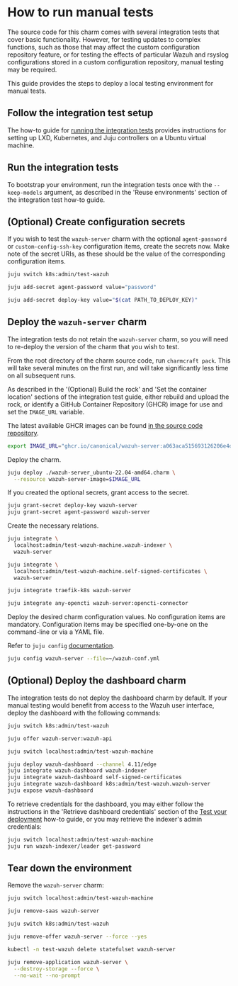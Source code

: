 # How to run manual tests

The source code for this charm comes with several integration tests that cover
basic functionality. However, for testing updates to complex functions, such as
those that may affect the custom configuration repository feature, or for
testing the effects of particular Wazuh and rsyslog configurations stored in a
custom configuration repository, manual testing may be required.

This guide provides the steps to deploy a local testing environment for manual
tests.

## Follow the integration test setup

The how-to guide for
[running the integration tests](./run-the-integration-tests.md) provides
instructions for setting up LXD, Kubernetes, and Juju controllers on a Ubuntu
virtual machine.

## Run the integration tests

To bootstrap your environment, run the integration tests once with the
`--keep-models` argument, as described in the 'Reuse environments' section of
the integration test how-to guide.

<!-- vale Canonical.007-Headings-sentence-case = NO -->
## (Optional) Create configuration secrets
<!-- vale Canonical.007-Headings-sentence-case = YES -->

If you wish to test the `wazuh-server` charm with the optional `agent-password`
or `custom-config-ssh-key` configuration items, create the secrets now. Make
note of the secret URIs, as these should be the value of the corresponding
configuration items.

```bash
juju switch k8s:admin/test-wazuh

juju add-secret agent-password value="password"

juju add-secret deploy-key value="$(cat PATH_TO_DEPLOY_KEY)"
```

## Deploy the `wazuh-server` charm

The integration tests do not retain the `wazuh-server` charm, so you will need
to re-deploy the version of the charm that you wish to test.

From the root directory of the charm source code, run `charmcraft pack`. This
will take several minutes on the first run, and will take significantly less
time on all subsequent runs.

As described in the '(Optional) Build the rock' and 'Set the container location'
sections of the integration test guide, either rebuild and upload the rock, or
identify a GitHub Container Repository (GHCR) image for use and set the
`IMAGE_URL` variable.

The latest available GHCR images can be found
[in the source code repository](https://github.com/canonical/wazuh-server-operator/pkgs/container/wazuh-server).

```bash
export IMAGE_URL="ghcr.io/canonical/wazuh-server:a063aca515693126206e4dfa6ba6eba4bac43698-_1.0_amd64"
```

Deploy the charm.

```bash
juju deploy ./wazuh-server_ubuntu-22.04-amd64.charm \
  --resource wazuh-server-image=$IMAGE_URL
```

If you created the optional secrets, grant access to the secret.

```bash
juju grant-secret deploy-key wazuh-server
juju grant-secret agent-password wazuh-server
```

Create the necessary relations.

```bash
juju integrate \
  localhost:admin/test-wazuh-machine.wazuh-indexer \
  wazuh-server

juju integrate \
  localhost:admin/test-wazuh-machine.self-signed-certificates \
  wazuh-server

juju integrate traefik-k8s wazuh-server

juju integrate any-opencti wazuh-server:opencti-connector
```

Deploy the desired charm configuration values. No configuration items are
mandatory. Configuration items may be specified one-by-one on the command-line
or via a YAML file.

Refer to `juju config`
[documentation](https://documentation.ubuntu.com/juju/3.6/reference/juju-cli/list-of-juju-cli-commands/config/).

```bash
juju config wazuh-server --file=~/wazuh-conf.yml
```

## (Optional) Deploy the dashboard charm

The integration tests do not deploy the dashboard charm by default. If your
manual testing would benefit from access to the Wazuh user interface, deploy the
dashboard with the following commands:

```bash
juju switch k8s:admin/test-wazuh

juju offer wazuh-server:wazuh-api

juju switch localhost:admin/test-wazuh-machine

juju deploy wazuh-dashboard --channel 4.11/edge
juju integrate wazuh-dashboard wazuh-indexer
juju integrate wazuh-dashboard self-signed-certificates
juju integrate wazuh-dashboard k8s:admin/test-wazuh.wazuh-server
juju expose wazuh-dashboard
```

To retrieve credentials for the dashboard, you may either follow the
instructions in the 'Retrieve dashboard credentials' section of the
[Test your deployment](./test-your-deployment.md) how-to guide, or you may
retrieve the indexer's admin credentials:

```bash
juju switch localhost:admin/test-wazuh-machine
juju run wazuh-indexer/leader get-password
```

## Tear down the environment

Remove the `wazuh-server` charm:

```bash
juju switch localhost:admin/test-wazuh-machine

juju remove-saas wazuh-server

juju switch k8s:admin/test-wazuh

juju remove-offer wazuh-server --force --yes

kubectl -n test-wazuh delete statefulset wazuh-server

juju remove-application wazuh-server \
  --destroy-storage --force \
  --no-wait --no-prompt
```
